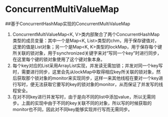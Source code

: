 # ConcurrentMultiValueMap
##基于ConcurrentHashMap实现的ConcurrentMultiValueMap
1. ConcurrentMultiValueMap<K, V>类内部聚合了两个ConcurrentHashMap类型的成员变量：其中一个是Map<K, List<V>>类型的chm，用于保存键值对，这里的值是List<V>对象；另一个是Map<K, K>类型的lockMap，用于保存每个键所关联的锁对象，用于synchronized关键字来对“写同一个key”时进行同步，在这里每个键的锁对象使用了这个键对象本身。
2. 每个key对应的List<V>采用ArrayList实现，并发读无需加锁；并发对同一个key写时，需要进行同步，这里会先从lockMap中取得相应key所关联的锁对象，然后获取那个锁对象的monitor来实现同步，这样一来其他线程在要对一个key进行写时，便无法获取它要写的key的锁对象的monitor，从而保证了并发写的线程安全。
3. 在对不同key进行并发写时，由于是向不同的list中添加value，所以无需同步。上面的实现中由于不同的key关联不同的对象，所以写的时候获取的monitor也不同，因此对不同key能够实现并行写而无需同步。

